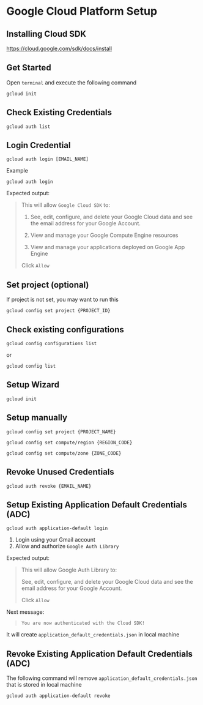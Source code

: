 # Google Cloud Platform Setup

## Installing Cloud SDK

https://cloud.google.com/sdk/docs/install

## Get Started

Open `terminal` and execute the following command

```none
gcloud init
```

## Check Existing Credentials

```none
gcloud auth list
```

## Login Credential

```none
gcloud auth login [EMAIL_NAME]
```

Example

```none
gcloud auth login
```

Expected output:

> This will allow `Google Cloud SDK` to:
>
> 1. See, edit, configure, and delete your Google Cloud data and see the email address for your Google Account.
>
> 2. View and manage your Google Compute Engine resources
>
> 3. View and manage your applications deployed on Google App Engine
>
> Click `Allow`

## Set project (optional)

If project is not set, you may want to run this

```none
gcloud config set project {PROJECT_ID}
```

## Check existing configurations

```none
gcloud config configurations list
```

or

```none
gcloud config list
```

## Setup Wizard

```none
gcloud init
```

## Setup manually

```none
gcloud config set project {PROJECT_NAME}
```

```none
gcloud config set compute/region {REGION_CODE}
```

```none
gcloud config set compute/zone {ZONE_CODE}
```

## Revoke Unused Credentials

```none
gcloud auth revoke {EMAIL_NAME}
```

## Setup Existing Application Default Credentials (ADC)

```none
gcloud auth application-default login
```

1. Login using your Gmail account
2. Allow and authorize `Google Auth Library`

Expected output:

> This will allow Google Auth Library to:
>
> See, edit, configure, and delete your Google Cloud data and see the email address for your Google Account.
>
> Click `Allow`

Next message:

> `You are now authenticated with the Cloud SDK!`

It will create `application_default_credentials.json`
in local machine

## Revoke Existing Application Default Credentials (ADC)

The following command will remove `application_default_credentials.json` that is stored in local machine

```none
gcloud auth application-default revoke
```
